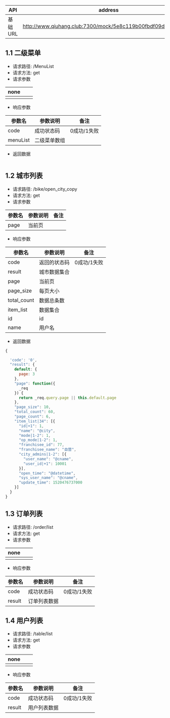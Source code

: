 | API     | address                                                      |
| ------- | ------------------------------------------------------------ |
| 基础URL | http://www.qiuhang.club:7300/mock/5e8c119b00fbdf09dcf21f9f/bike |

## 1.1 二级菜单

* 请求路径:  /MenuList
* 请求方法:  get
* 请求参数


| none |      |      |
| ---- | ---- | ---- |
|      |      |      |

* 响应参数

| 参数名   | 参数说明     | 备注        |
| -------- | ------------ | ----------- |
| code     | 成功状态码   | 0成功/1失败 |
| menuList | 二级菜单数组 |             |

* 返回数据

```js

```



## 1.2 城市列表

* 请求路径:  /bike/open_city_copy
* 请求方法:  get
* 请求参数


| 参数名 | 参数说明 | 备注 |
| ------ | -------- | ---- |
| page   | 当前页   |      |

* 响应参数

| 参数名      | 参数说明     | 备注        |
| ----------- | ------------ | ----------- |
| code        | 返回的状态码 | 0成功/1失败 |
| result      | 城市数据集合 |             |
| page        | 当前页       |             |
| page_size   | 每页大小     |             |
| total_count | 数据总条数   |             |
| item_list   | 数据集合     |             |
| id          | id           |             |
| name        | 用户名       |             |

* 返回数据

```js
{

  'code': '0',
  "result": {
    default: {
      page: 3
    },
    "page": function({
      _req
    }) {
      return _req.query.page || this.default.page
    },
    "page_size": 10,
    "total_count": 60,
    "page_count": 6,
    "item_list|34": [{
      "id|+1": 1,
      "name": "@city",
      "mode|1-2": 1,
      "op_mode|1-2": 1,
      "franchisee_id": 77,
      "franchisee_name": "自营",
      "city_admins|1-2": [{
        "user_name": "@cname",
        "user_id|+1": 10001
      }],
      "open_time": "@datetime",
      "sys_user_name": "@cname",
      "update_time": 1520476737000
    }]
  }
}
```



## 1.3 订单列表

* 请求路径:  /order/list
* 请求方法:  get
* 请求参数


| none |      |      |
| ---- | ---- | ---- |
|      |      |      |

* 响应参数

| 参数名 | 参数说明     | 备注        |
| ------ | ------------ | ----------- |
| code   | 成功状态码   | 0成功/1失败 |
| result | 订单列表数据 |             |



## 1.4 用户列表

* 请求路径:  /table/list
* 请求方法:  get
* 请求参数


| none |      |      |
| ---- | ---- | ---- |
|      |      |      |

* 响应参数

| 参数名 | 参数说明     | 备注        |
| ------ | ------------ | ----------- |
| code   | 成功状态码   | 0成功/1失败 |
| result | 用户列表数据 |             |


